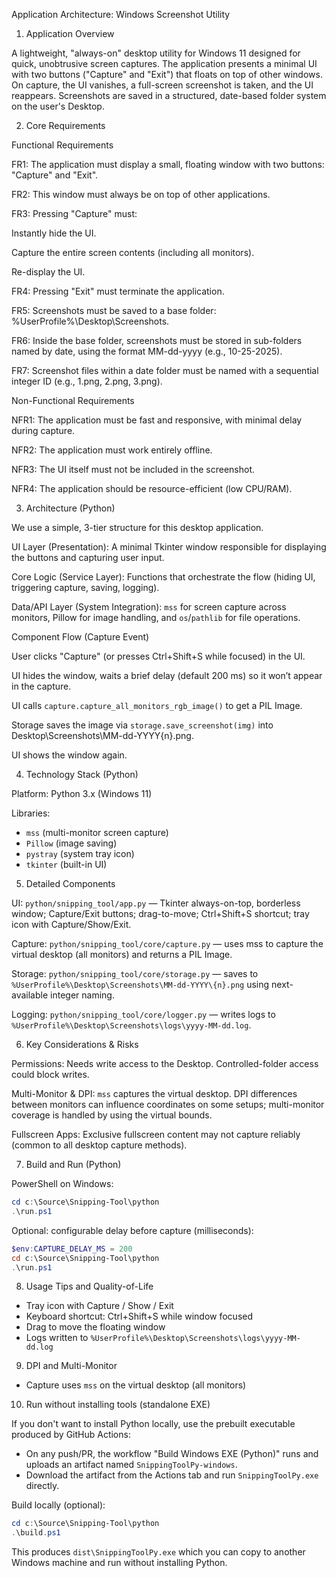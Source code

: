 Application Architecture: Windows Screenshot Utility

1. Application Overview

A lightweight, "always-on" desktop utility for Windows 11 designed for quick, unobtrusive screen captures. The application presents a minimal UI with two buttons ("Capture" and "Exit") that floats on top of other windows. On capture, the UI vanishes, a full-screen screenshot is taken, and the UI reappears. Screenshots are saved in a structured, date-based folder system on the user's Desktop.

2. Core Requirements

Functional Requirements

FR1: The application must display a small, floating window with two buttons: "Capture" and "Exit".

FR2: This window must always be on top of other applications.

FR3: Pressing "Capture" must:

Instantly hide the UI.

Capture the entire screen contents (including all monitors).

Re-display the UI.

FR4: Pressing "Exit" must terminate the application.

FR5: Screenshots must be saved to a base folder: %UserProfile%\Desktop\Screenshots.

FR6: Inside the base folder, screenshots must be stored in sub-folders named by date, using the format MM-dd-yyyy (e.g., 10-25-2025).

FR7: Screenshot files within a date folder must be named with a sequential integer ID (e.g., 1.png, 2.png, 3.png).

Non-Functional Requirements

NFR1: The application must be fast and responsive, with minimal delay during capture.

NFR2: The application must work entirely offline.

NFR3: The UI itself must not be included in the screenshot.

NFR4: The application should be resource-efficient (low CPU/RAM).

3. Architecture (Python)

We use a simple, 3-tier structure for this desktop application.

UI Layer (Presentation): A minimal Tkinter window responsible for displaying the buttons and capturing user input.

Core Logic (Service Layer): Functions that orchestrate the flow (hiding UI, triggering capture, saving, logging).

Data/API Layer (System Integration): `mss` for screen capture across monitors, Pillow for image handling, and `os`/`pathlib` for file operations.

Component Flow (Capture Event)

User clicks "Capture" (or presses Ctrl+Shift+S while focused) in the UI.

UI hides the window, waits a brief delay (default 200 ms) so it won’t appear in the capture.

UI calls `capture.capture_all_monitors_rgb_image()` to get a PIL Image.

Storage saves the image via `storage.save_screenshot(img)` into Desktop\Screenshots\MM-dd-YYYY\{n}.png.

UI shows the window again.

4. Technology Stack (Python)

Platform: Python 3.x (Windows 11)

Libraries:

- `mss` (multi-monitor screen capture)
- `Pillow` (image saving)
- `pystray` (system tray icon)
- `tkinter` (built-in UI)

5. Detailed Components

UI: `python/snipping_tool/app.py` — Tkinter always-on-top, borderless window; Capture/Exit buttons; drag-to-move; Ctrl+Shift+S shortcut; tray icon with Capture/Show/Exit.

Capture: `python/snipping_tool/core/capture.py` — uses mss to capture the virtual desktop (all monitors) and returns a PIL Image.

Storage: `python/snipping_tool/core/storage.py` — saves to `%UserProfile%\Desktop\Screenshots\MM-dd-YYYY\{n}.png` using next-available integer naming.

Logging: `python/snipping_tool/core/logger.py` — writes logs to `%UserProfile%\Desktop\Screenshots\logs\yyyy-MM-dd.log`.

6. Key Considerations & Risks

Permissions: Needs write access to the Desktop. Controlled-folder access could block writes.

Multi-Monitor & DPI: `mss` captures the virtual desktop. DPI differences between monitors can influence coordinates on some setups; multi-monitor coverage is handled by using the virtual bounds.

Fullscreen Apps: Exclusive fullscreen content may not capture reliably (common to all desktop capture methods).

7. Build and Run (Python)

PowerShell on Windows:

```powershell
cd c:\Source\Snipping-Tool\python
.\run.ps1
```

Optional: configurable delay before capture (milliseconds):

```powershell
$env:CAPTURE_DELAY_MS = 200
cd c:\Source\Snipping-Tool\python
.\run.ps1
```

8. Usage Tips and Quality-of-Life

- Tray icon with Capture / Show / Exit
- Keyboard shortcut: Ctrl+Shift+S while window focused
- Drag to move the floating window
- Logs written to `%UserProfile%\Desktop\Screenshots\logs\yyyy-MM-dd.log`

9. DPI and Multi-Monitor

- Capture uses `mss` on the virtual desktop (all monitors)

10. Run without installing tools (standalone EXE)

If you don't want to install Python locally, use the prebuilt executable produced by GitHub Actions:

- On any push/PR, the workflow "Build Windows EXE (Python)" runs and uploads an artifact named `SnippingToolPy-windows`.
- Download the artifact from the Actions tab and run `SnippingToolPy.exe` directly.

Build locally (optional):

```powershell
cd c:\Source\Snipping-Tool\python
.\build.ps1
```

This produces `dist\SnippingToolPy.exe` which you can copy to another Windows machine and run without installing Python.
